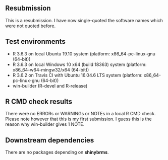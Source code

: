 ## Resubmission

This is a resubmission. I have now single-quoted the software names which were not quoted before.

## Test environments

* R 3.6.3 on local Ubuntu 19.10 system (platform: x86_64-pc-linux-gnu (64-bit))
* R 3.6.3 on local Windows 10 x64 (build 18363) system (platform: x86_64-w64-mingw32/x64 (64-bit))
* R 3.6.2 on Travis CI with Ubuntu 16.04.6 LTS system (platform: x86_64-pc-linux-gnu (64-bit))
* win-builder (R-devel and R-release)

## R CMD check results

There were no ERRORs or WARNINGs or NOTEs in a local R CMD check. Please note however that this is my first submission. I guess this is the reason why win-builder gives 1 NOTE.

## Downstream dependencies

There are no packages depending on **shinybrms**.
